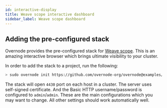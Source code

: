 ```yaml
---
id: interactive-display
title: Weave scope interactive dashboard
sidebar_label: Weave scope dashboard
---
```


## Adding the pre-configured stack

Overnode provides the pre-configured stack for [Weave scope](https://www.weave.works/oss/scope/). This is an amazing interactive browser which brings ultimate visibility to your cluster.

In order to add the stack to a project, run the following:

```bash
> sudo overnode init https://github.com/overnode-org/overnode@examples/infrastructure/weavescope
```

The stack will open `4430` port on each host in a cluster. The server uses self-signed certificate. And the Basic HTTP username/password is configured to `admin`/`admin`. These are the main configurations which you may want to change. All other settings should work automatically well.
